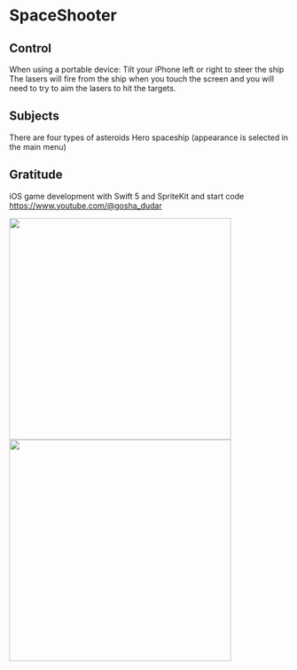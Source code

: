 # SpaceShooter


## Control

When using a portable device:
Tilt your iPhone left or right to steer the ship
The lasers will fire from the ship when you touch the screen and you will need to try to aim the lasers to hit the targets.

## Subjects

There are four types of asteroids
Hero spaceship (appearance is selected in the main menu)

## Gratitude

iOS game development with Swift 5 and SpriteKit and start code
https://www.youtube.com/@gosha_dudar

<img width="400" src="https://user-images.githubusercontent.com/121757460/213924328-3b38abaa-c6ea-4da4-a439-5451963b62fc.png"> <img width="400" src="https://user-images.githubusercontent.com/121757460/213924332-763de37f-31b9-4a3c-a35d-17ed10c12c81.png">

